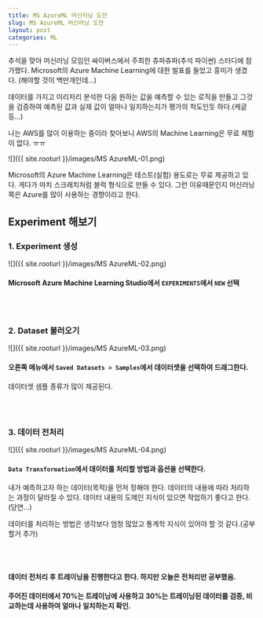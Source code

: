 ```yaml
---
title: MS AzureML 머신러닝 도전
slug: MS AzureML 머신러닝 도전
layout: post
categories: ML
---
```


추석을 맞아 머신러닝 모임인 싸이버스에서 주최한 츄파츄파(추석 파이썬) 스터디에 참가했다.
Microsoft의 Azure Machine Learning에 대한 발표를 들었고 흥미가 생겼다. (해야할 것이 백만개인데...)

데이터를 가지고 이리저리 분석한 다음 원하는 값을 예측할 수 있는 로직을 만들고 그것을 검증하여 예측된 값과 실제 값이 얼마나 일치하는지가 평가의 척도인듯 하다.(케글 등...)

나는 AWS를 많이 이용하는 중이라 찾아보니 AWS의 Machine Learning은 무료 체험이 없다. ㅠㅠ

![]({{ site.rooturl }}/images/MS AzureML-01.png)

Microsoft의 Azure Machine Learning은 테스트(실험) 용도로는 무료 제공하고 있다. 게다가 마치 스크래치처럼 블럭 형식으로 만들 수 있다.
그런 이유때문인지 머신러닝 쪽은 Azure를 많이 사용하는 경향이라고 한다.

## Experiment 해보기

### 1. Experiment 생성

![]({{ site.rooturl }}/images/MS AzureML-02.png)

#### Microsoft Azure Machine Learning Studio에서 `EXPERIMENTS`에서 `NEW` 선택

<br>
<br>

### 2. Dataset 불러오기

![]({{ site.rooturl }}/images/MS AzureML-03.png)

#### 오른쪽 메뉴에서 `Saved Datasets > Samples`에서 데이터셋을 선택하여 드래그한다.

데이터셋 샘플 종류가 많이 제공된다.


<br>
<br>

### 3. 데이터 전처리

![]({{ site.rooturl }}/images/MS AzureML-04.png)

#### `Data Transformation`에서 데이터를 처리할 방법과 옵션을 선택한다.

내가 예측하고자 하는 데이터(목적)을 먼저 정해야 한다.
데이터의 내용에 따라 처리하는 과정이 달라질 수 있다. 
데이터 내용의 도메인 지식이 있으면 작업하기 좋다고 한다.(당연...)

데이터를 처리하는 방법은 생각보다 엄청 많았고 통계학 지식이 있어야 할 것 같다.(공부할거 추가)

<br>
<br>


#### 데이터 전처리 후 트레이닝을 진행한다고 한다. 하지만 오늘은 전처리만 공부했음.

#### 주어진 데이터에서 70%는 트레이닝에 사용하고 30%는 트레이닝된 데이터를 검증, 비교하는데 사용하여 얼마나 일치하는지 확인.


<br>
<br>




